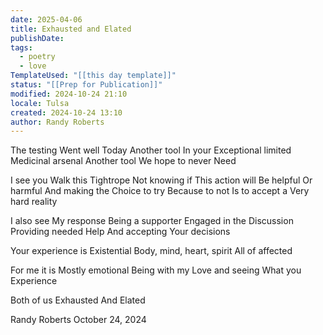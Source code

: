 ```yaml
---
date: 2025-04-06
title: Exhausted and Elated
publishDate: 
tags:
  - poetry
  - love
TemplateUsed: "[[this day template]]"
status: "[[Prep for Publication]]"
modified: 2024-10-24 21:10
locale: Tulsa
created: 2024-10-24 13:10
author: Randy Roberts
---
```


The testing 
Went well
Today
Another tool
In your 
Exceptional limited
Medicinal arsenal
Another tool
We hope to never 
Need

I see you
Walk this 
Tightrope
Not knowing if
This action will 
Be helpful 
Or harmful
And making the
Choice to try 
Because to not
Is to accept a
Very hard reality 

I also see 
My response
Being a supporter
Engaged in the 
Discussion 
Providing needed
Help
And accepting 
Your decisions 

Your experience is
Existential
Body, mind, heart, spirit
All of affected

For me it is
Mostly emotional
Being with my
Love and seeing
What you 
Experience 

Both of us 
Exhausted
And 
Elated


Randy Roberts October 24, 2024

